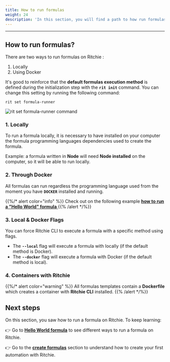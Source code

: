 ```yaml
---
title: How to run formulas
weight: 24
description: 'In this section, you will find a path to how run formulas using Ritchie.'
---
```


---

## How to run formulas?

There are two ways to run formulas on Ritchie :

1. Locally
2. Using Docker

It's good to reinforce that the **default formulas execution method** is defined during the initialization step with the **`rit init`** command. You can change this setting by running the following command:

```text
rit set formula-runner
```

![rit set formula-runner command](/docs/large-gif-1374x404-.gif)

### 1. Locally

To run a formula locally, it is necessary to have installed on your computer the formula programming languages dependencies used to create the formula.

Example: a formula written in **Node** will need **Node installed** on the computer, so it will be able to run locally.   


### 2. Through Docker

All formulas can run regardless the programming language used from the moment you have **`DOCKER`** installed and running.

{{%/* alert color="info" %}}
Check out on the following example [**how to run a "Hello World" formula** ](hello-world-formula)
{{% /alert */%}}

###  3. Local & Docker Flags

You can force Ritchie CLI to execute a formula with a specific method using flags.

* The **`--local`** flag will execute a formula with locally \(if the default method is Docker\). 
* The **`--docker`** flag will execute a formula with Docker \(if the default method is local\). 

### 4. Containers with Ritchie

{{%/* alert color="warning" %}}
All formulas templates contain a **Dockerfile** which creates a container with **Ritchie CLI** installed.
{{% /alert */%}}

## Next steps 

On this section, you saw how to run a formula on Ritchie. To keep learning:

👉 Go to [**Hello World formula**](hello-world-formula) to see different ways to run a formula on Ritchie. 

👉 Go to the [**create formulas**](/docs-ritchie/tutorials/formulas/how-to-create-formulas/) section to understand how to create your first automation with Ritchie.
